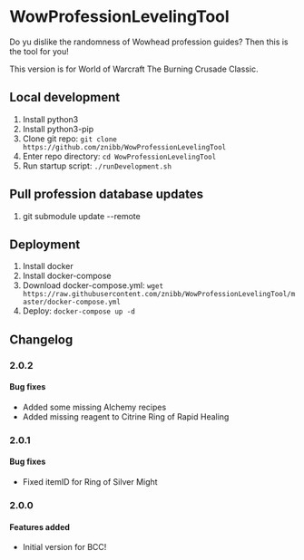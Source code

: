 # WowProfessionLevelingTool

Do yu dislike the randomness of Wowhead profession guides? Then this is the tool for you!

This version is for World of Warcraft The Burning Crusade Classic.

## Local development
1. Install python3
1. Install python3-pip
1. Clone git repo: `git clone https://github.com/znibb/WowProfessionLevelingTool`
1. Enter repo directory: `cd WowProfessionLevelingTool`
1. Run startup script: `./runDevelopment.sh`

## Pull profession database updates
1. git submodule update --remote

## Deployment
1. Install docker
1. Install docker-compose
1. Download docker-compose.yml: `wget https://raw.githubusercontent.com/znibb/WowProfessionLevelingTool/master/docker-compose.yml`
1. Deploy: `docker-compose up -d`

## Changelog
### 2.0.2
#### Bug fixes
- Added some missing Alchemy recipes
- Added missing reagent to Citrine Ring of Rapid Healing

### 2.0.1
#### Bug fixes
- Fixed itemID for Ring of Silver Might

### 2.0.0
#### Features added
- Initial version for BCC!

[//]: # (#### Features added)
[//]: # ()
[//]: # (#### Bug fixes)
